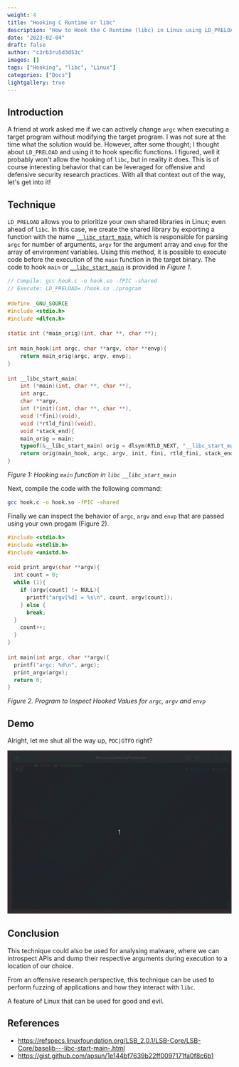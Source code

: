 ```yaml
---
weight: 4
title: "Hooking C Runtime or libc"
description: "How to Hook the C Runtime (libc) in Linux using LD_PRELOAD"
date: "2023-02-04"
draft: false
author: "c3rb3ru5d3d53c"
images: []
tags: ["Hooking", "libc", "Linux"]
categories: ["Docs"]
lightgallery: true
---
```


## Introduction

A friend at work asked me if we can actively change `argc` when executing a target program without modifying the target program. I was not sure at the time what the solution would be. However, after some thought; I thought about `LD_PRELOAD` and using it to hook specific functions. I figured, well it probably won't allow the hooking of `libc`, but in reality it does. This is of course interesting behavior that can be leveraged for offensive and defensive security research practices. With all that context out of the way, let's get into it!

## Technique

`LD_PRELOAD` allows you to prioritize your own shared libraries in Linux; even ahead of `libc`.  In this case, we create the shared library by exporting a function with the name [`__libc_start_main`](https://refspecs.linuxfoundation.org/LSB_2.0.1/LSB-Core/LSB-Core/baselib---libc-start-main-.html), which is responsible for parsing `argc` for number of arguments, `argv` for the argument array and `envp` for the array of environment variables. Using this method, it is possible to execute code before the execution of the `main` function in the target binary. The code to hook `main` or [`__libc_start_main`](https://refspecs.linuxfoundation.org/LSB_2.0.1/LSB-Core/LSB-Core/baselib---libc-start-main-.html) is provided in *Figure 1*.

```c
// Compile: gcc hook.c -o hook.so -fPIC -shared
// Execute: LD_PRELOAD=./hook.so ./program

#define _GNU_SOURCE
#include <stdio.h>
#include <dlfcn.h>

static int (*main_orig)(int, char **, char **);

int main_hook(int argc, char **argv, char **envp){
    return main_orig(argc, argv, envp);
}

int __libc_start_main(
    int (*main)(int, char **, char **),
    int argc,
    char **argv,
    int (*init)(int, char **, char **),
    void (*fini)(void),
    void (*rtld_fini)(void),
    void *stack_end){
    main_orig = main;
    typeof(&__libc_start_main) orig = dlsym(RTLD_NEXT, "__libc_start_main");
    return orig(main_hook, argc, argv, init, fini, rtld_fini, stack_end);
}
```
*Figure 1: Hooking `main` function in `libc` `__libc_start_main`*

Next, compile the code with the following command:
```bash
gcc hook.c -o hook.so -fPIC -shared
```

Finally we can inspect the behavior of `argc`, `argv` and `envp` that are passed using your own progam (Figure 2).

```c
#include <stdio.h>
#include <stdlib.h>
#include <unistd.h>

void print_argv(char **argv){
  int count = 0;
  while (1){
    if (argv[count] != NULL){
      printf("argv[%d] = %s\n", count, argv[count]);
    } else {
      break;
  }
    count++;
  }
}

int main(int argc, char **argv){
  printf("argc: %d\n", argc);
  print_argv(argv);
  return 0;
}
```
*Figure 2. Program to Inspect Hooked Values for `argc`, `argv` and `envp`*

## Demo

Alright, let me shut all the way up, `POC|GTFO` right?

![demo](images/eb2adb6ffc783c640e69a435017e55816dfbf3baa8c4fe66aa67476be57389eb.gif)

## Conclusion

This technique could also be used for analysing malware, where we can introspect APIs and dump their respective arguments during execution to a location of our choice.

From an offensive research perspective, this technique can be used to perform fuzzing of applications and how they interact with `libc`.

A feature of Linux that can be used for good and evil.

## References
- https://refspecs.linuxfoundation.org/LSB_2.0.1/LSB-Core/LSB-Core/baselib---libc-start-main-.html
- https://gist.github.com/apsun/1e144bf7639b22ff0097171fa0f8c6b1
